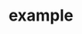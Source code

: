 ---
layout: categories
title: example
permalink: /categories/example/
categories: example
pagination:
    enabled: true,
    category: example
    permalink: /:num/
---